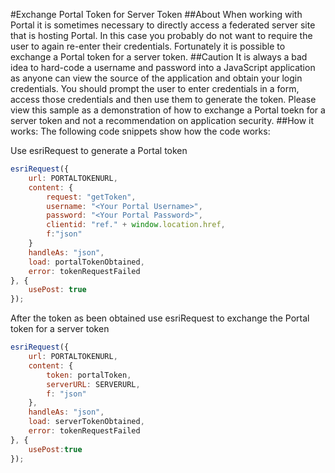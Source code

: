 #Exchange Portal Token for Server Token
##About
When working with Portal it is sometimes necessary to directly access a federated server site that is hosting Portal. In this case you probably do not want to require the user to again re-enter their credentials. Fortunately it is possible to exchange a Portal token for a server token.
##Caution
It is always a bad idea to hard-code a username and password into a JavaScript application as anyone can view the source of the application and obtain your login credentials. You should prompt the user to enter credentials in a form, access those credentials and then use them to generate the token. Please view this sample as a demonstration of how to exchange a Portal toekn for a server token and not a recommendation on application security.
##How it works:
The following code snippets show how the code works:

Use esriRequest to generate a Portal token
```javascript
esriRequest({
	url: PORTALTOKENURL,
	content: {
		request: "getToken",
		username: "<Your Portal Username>",
		password: "<Your Portal Password>",
		clientid: "ref." + window.location.href,
		f:"json"
	}
	handleAs: "json",
	load: portalTokenObtained,
	error: tokenRequestFailed
}, {
	usePost: true
});
```

After the token as been obtained use esriRequest to exchange the Portal token for a server token
```javascript
esriRequest({
	url: PORTALTOKENURL,
	content: {
		token: portalToken,
		serverURL: SERVERURL,
		f: "json"
	},
	handleAs: "json",
	load: serverTokenObtained,
	error: tokenRequestFailed
}, {
	usePost:true
});
```
